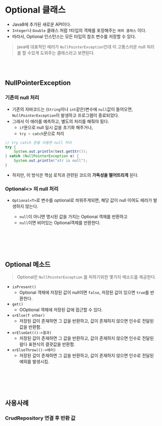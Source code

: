 # Optional 클래스 
- Java8에 추가된 새로운 API이다. 
- `Integer`나 `Double` 클래스 처럼 `T`타입의 객체를 포장해주는 `래퍼 클래스` 이다. 
- 따라서, Optional 인스턴스는 모든 타입의 참조 변수를 저장할 수 있다. 

 > java에 대표적인 에러가 `NullPointerException`인데 이 고통스러운 null 처리를 할 수있게 도와주는 클래스라고 보면된다.

<br></br>
## NullPointerException

### 기존의 null 처리
 - 기존의 자바코드는 (`String`이나 `int`같은)변수에 `null`값이 들어오면, `NullPointerException`이 발생하고 프로그램이 종료되었다. 
 - 그래서 이 에러를 예측하고, 별도의 처리를 해줘야 됬다.
   - `if`문으로 null 일시 값을 초기화 해주거나, 
   - `try ~ catch`문으로 처리
```java
// try catch 문을 이용한 null 처리
try {
	System.out.println(test.getStr());
} catch (NullPointerException e) {
	System.out.println("str is null");
}
```
 - 하지만, 이 방식은 핵심 로직과 관련된 코드의 **가독성을 떨어뜨리게** 된다.

### Optional<> 의 null 처리 
- `Optional<T>`로 변수를 optional로 씌워주게되면, 해당 값이 null 이여도 에러가 발생하지 않는다. 
  - `null`이 아니면 명시된 값을 가지는 Optional 객체를 반환하고
  - `null`이면 비어있는 Optional객체를 반환한다.
     
  <br></br>
  <br></br>

## Optional 메소드 
> Optional은 `NullPointerException` 를 피하기위한 몇가지 메소드를 제공한다. 

 - `isPresent()`
   -   Optional 객체에 저장된 값이 null이면 `false`, 저장된 값이 있으면 `true`를 반환한다.
 - `get()`
   - OOptional 객체에 저장된 값에 접근할 수 있다.
 - `orElse(T other)`
   -  저장된 값이 존재하면 그 값을 반환하고, 값이 존재하지 않으면 인수로 전달된 값을 반환함.
 - `orElseGet(()->결과)`
   - 저장된 값이 존재하면 그 값을 반환하고, 값이 존재하지 않으면 인수로 전달된 람다 표현식의 결괏값을 반환함.
 - `orElseThrow(()->에러)`
   - 저장된 값이 존재하면 그 값을 반환하고, 값이 존재하지 않으면 인수로 전달된 예외를 발생시킴. 

<br></br>
<br></br>

## 사용사례
### CrudRepository 연결 후 반환 값